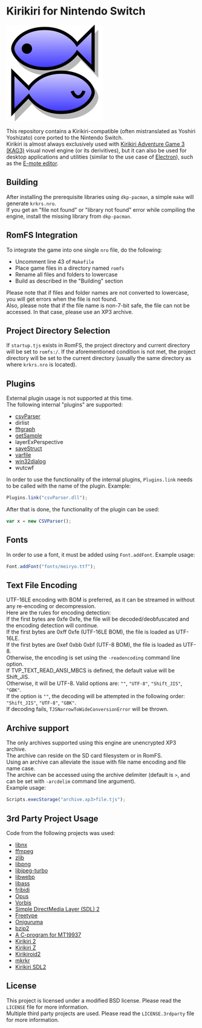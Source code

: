 # Kirikiri for Nintendo Switch

![Kirikiri icon](icon.jpg)

This repository contains a Kirikiri-compatible (often mistranslated as Yoshiri Yoshizato) core ported to the Nintendo Switch.  
Kirikiri is almost always exclusively used with [Kirikiri Adventure Game 3 (KAG3)](https://github.com/krkrz/kag3) visual novel engine 
(or its derivitives), but it can also be used for desktop applications and utilities (similar to the use case of [Electron](https://www.electronjs.org/)), such as the [E-mote editor](https://emote.mtwo.co.jp/).  

## Building

After installing the prerequisite libraries using `dkp-pacman`, a simple `make` will generate `krkrs.nro`.  
If you get an "file not found" or "library not found" error while compiling the engine, install the missing library from `dkp-pacman`.

## RomFS Integration

To integrate the game into one single `nro` file, do the following:
* Uncomment line 43 of `Makefile`
* Place game files in a directory named `romfs`
* Rename all files and folders to lowercase
* Build as described in the "Building" section

Please note that if files and folder names are not converted to lowercase, you will get errors when the file is not found.  
Also, please note that if the file name is non-7-bit safe, the file can not be accessed. In that case, please use an XP3 archive.

## Project Directory Selection

If `startup.tjs` exists in RomFS, the project directory and current directory will be set to `romfs:/`. If the aforementioned condition is not met, the project directory will be set to the current directory (usually the same directory as where `krkrs.nro` is located).

## Plugins

External plugin usage is not supported at this time.  
The following internal "plugins" are supported:
* [csvParser](https://github.com/wtnbgo/csvParser)
* dirlist
* [fftgraph](https://github.com/krkrz/fftgraph)
* [getSample](https://github.com/wtnbgo/getSample)
* layerExPerspective
* [saveStruct](https://github.com/wtnbgo/saveStruct)
* [varfile](https://github.com/wtnbgo/varfile)
* [win32dialog](https://github.com/wtnbgo/win32dialog)
* wutcwf

In order to use the functionality of the internal plugins, `Plugins.link` needs to be called with the name of the plugin. Example:
```js
Plugins.link("csvParser.dll");
```
After that is done, the functionality of the plugin can be used:
```js
var x = new CSVParser();
```

## Fonts

In order to use a font, it must be added using `Font.addFont`.
Example usage:
```js
Font.addFont("fonts/meiryo.ttf");
```

## Text File Encoding

UTF-16LE encoding with BOM is preferred, as it can be streamed in without any re-encoding or decompression.  
Here are the rules for encoding detection:  
If the first bytes are 0xfe 0xfe, the file will be decoded/deobfuscated and the encoding detection will continue.  
If the first bytes are 0xff 0xfe (UTF-16LE BOM), the file is loaded as UTF-16LE.  
If the first bytes are 0xef 0xbb 0xbf (UTF-8 BOM), the file is loaded as UTF-8.  
Otherwise, the encoding is set using the `-readencoding` command line option.  
If TVP_TEXT_READ_ANSI_MBCS is defined, the default value will be Shift_JIS.  
Otherwise, it will be UTF-8. Valid options are: `""`, `"UTF-8"`, `"Shift_JIS"`, `"GBK"`.  
If the option is `""`, the decoding will be attempted in the following order: `"Shift_JIS"`, `"UTF-8"`, `"GBK"`.  
If decoding fails, `TJSNarrowToWideConversionError` will be thrown.  

## Archive support

The only archives supported using this engine are unencrypted XP3 archive.  
The archive can reside on the SD card filesystem or in RomFS.  
Using an archive can alleviate the issue with file name encoding and file name case.  
The archive can be accessed using the archive delimiter (default is `>`, and can be set with `-arcdelim` command line argument).  
Example usage:  
```js
Scripts.execStorage("archive.xp3>file.tjs");
```

## 3rd Party Project Usage

Code from the following projects was used:
* [libnx](https://github.com/switchbrew/libnx)
* [ffmpeg](http://ffmpeg.org/)
* [zlib](https://www.zlib.net/)
* [libpng](http://www.libpng.org/)
* [libjpeg-turbo](https://libjpeg-turbo.org/)
* [libwebp](https://developers.google.com/speed/webp/download)
* [libass](https://github.com/libass/libass)
* [fribidi](http://fribidi.org/)
* [Opus](http://opus-codec.org/)
* [Vorbis](https://xiph.org/vorbis/)
* [Simple DirectMedia Layer (SDL) 2](https://www.libsdl.org/)
* [Freetype](https://www.freetype.org/)
* [Oniguruma](https://github.com/kkos/oniguruma)
* [bzip2](https://www.sourceware.org/bzip2/)
* [A C-program for MT19937](http://www.math.sci.hiroshima-u.ac.jp/~m-mat/MT/VERSIONS/C-LANG/mt19937-64.c)
* [Kirikiri 2](https://github.com/krkrz/krkr2)
* [Kirikiri Z](http://krkrz.github.io/)
* [Kirikiroid2](https://github.com/zeas2/Kirikiroid2)
* [mkrkr](https://github.com/zhangguof/mkrkr)
* [Kirikiri SDL2](https://github.com/uyjulian/krkrsdl2)

## License

This project is licensed under a modified BSD license. Please read the `LICENSE` file for more information.  
Multiple third party projects are used. Please read the `LICENSE.3rdparty` file for more information.
